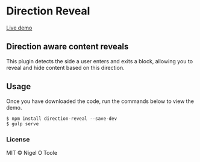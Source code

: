 # Direction Reveal

[Live demo](http://nigelotoole.github.io/direction-reveal/)

## Direction aware content reveals
This plugin detects the side a user enters and exits a block, allowing you to reveal and hide content based on this direction.


## Usage

Once you have downloaded the code, run the commands below to view the demo.

```javascript
$ npm install direction-reveal --save-dev
$ gulp serve
```


### License
MIT © Nigel O Toole

